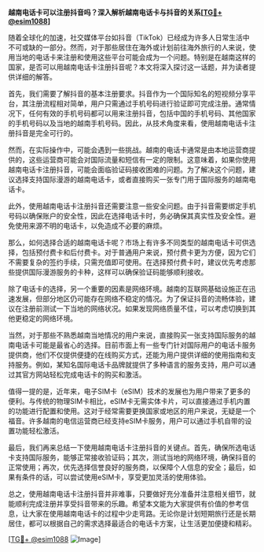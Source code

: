 **越南电话卡可以注册抖音吗？深入解析越南电话卡与抖音的关系[[TG💪+ @esim1088](https://t.me/s/esim1088)]**

随着全球化的加速，社交媒体平台如抖音（TikTok）已经成为许多人日常生活中不可或缺的一部分。然而，对于那些居住在海外或计划前往海外旅行的人来说，使用当地的电话卡来注册和使用这些平台可能会成为一个问题。特别是在越南这样的国家，是否可以用越南电话卡注册抖音呢？本文将深入探讨这一话题，并为读者提供详细的解答。

首先，我们需要了解抖音的基本注册要求。抖音作为一个国际知名的短视频分享平台，其注册流程相对简单，用户只需通过手机号码进行验证即可完成注册。通常情况下，任何有效的手机号码都可以用来注册抖音，包括中国的手机号码、其他国家的手机号码以及当地的越南手机号码。因此，从技术角度来看，使用越南电话卡注册抖音是完全可行的。

然而，在实际操作中，可能会遇到一些挑战。越南的电话卡通常是由本地运营商提供的，这些运营商可能会对国际流量和短信有一定的限制。这意味着，如果你使用越南电话卡注册抖音，可能会面临验证码接收困难的问题。为了解决这个问题，建议选择支持国际漫游的越南电话卡，或者直接购买一张专门用于国际服务的越南电话卡。

此外，使用越南电话卡注册抖音还需要注意一些安全问题。由于抖音需要绑定手机号码以确保账户的安全性，因此在选择电话卡时，务必确保其真实性及安全性。避免使用来源不明的电话卡，以免造成不必要的麻烦。

那么，如何选择合适的越南电话卡呢？市场上有许多不同类型的越南电话卡可供选择，包括预付费卡和后付费卡。对于普通用户来说，预付费卡更为方便，因为它们不需要复杂的签约手续，只需充值即可使用。在选择预付费卡时，建议优先考虑那些提供国际漫游服务的卡种，这样可以确保验证码能够顺利接收。

除了电话卡的选择，另一个重要的因素是网络环境。越南的互联网基础设施正在迅速发展，但部分地区仍可能存在网络不稳定的情况。为了保证抖音的流畅体验，建议在注册前测试一下当地的网络状况。如果发现网络质量不佳，可以考虑切换到其他更稳定的网络环境。

当然，对于那些不熟悉越南当地情况的用户来说，直接购买一张支持国际服务的越南电话卡可能是最省心的选择。目前市面上有一些专门针对国际用户的电话卡服务提供商，他们不仅提供便捷的在线购买方式，还能为用户提供详细的使用指南和支持服务。例如，某知名国际电话卡品牌就提供了多种语言的服务支持，用户可以通过其官方网站轻松完成电话卡的购买和激活。

值得一提的是，近年来，电子SIM卡（eSIM）技术的发展也为用户带来了更多的便利。与传统的物理SIM卡相比，eSIM卡无需实体卡片，可以直接通过手机内置的功能进行配置和使用。这对于经常需要更换国家或地区的用户来说，无疑是一个福音。许多越南的电信运营商已经支持eSIM卡服务，用户可以通过手机自带的设置功能轻松激活。

最后，我们再来总结一下使用越南电话卡注册抖音的关键点。首先，确保所选电话卡支持国际服务，能够正常接收验证码；其次，测试当地的网络环境，确保抖音的正常使用；再次，优先选择信誉良好的服务商，以保障个人信息的安全；最后，如果有条件的话，可以尝试使用eSIM卡，享受更加灵活的使用体验。

总之，使用越南电话卡注册抖音并非难事，只要做好充分准备并注意相关细节，就能顺利完成注册并享受抖音带来的乐趣。希望本文能为大家提供有价值的参考信息，让大家在使用越南电话卡的过程中少走弯路。无论你是计划短期旅行还是长期居住，都可以根据自己的需求选择最适合的电话卡方案，让生活更加便捷和精彩。

[[TG💪+ @esim1088](https://t.me/s/esim1088) ![Image](https://i.postimg.cc/4NQfJmqS/Snipaste-2025-05-13-00-14-12.png)]